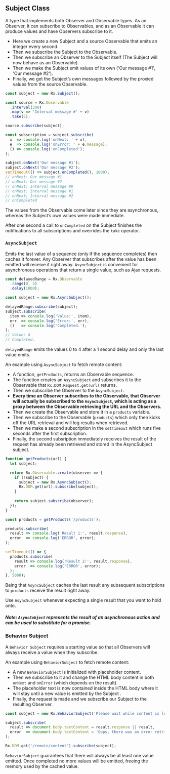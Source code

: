 ## Subject Class

A type that implements both Observer and Observable types. As an Observer, it can subscribe to Observables, and as an Observable it can produce values and have Observers subscribe to it.

* Here we create a new Subject and a source Observable that emits an integer every second.
* Then we subscribe the Subject to the Observable.
* Then we subscribe an Observer to the Subject itself (The Subject will now behave as an Observable).
* Then we make the Subject emit values of its own ('Our message #1', 'Our message #2').
* Finally, we get the Subject’s own messages followed by the proxied values from the source Observable.

```javascript
const subject = new Rx.Subject();

const source = Rx.Observable
  .interval(300)
  .map(v => 'Interval message #' + v)
  .take(5);

source.subscribe(subject);

const subscription = subject.subscribe(
  x  => console.log('onNext: ' + x),
  e  => console.log('onError: ' + e.message), 
  () => console.log('onCompleted');
);

subject.onNext('Our message #1');
subject.onNext('Our message #2');
setTimeout(() => subject.onCompleted(), 1000);
// onNext: Our message #1 
// onNext: Our message #2 
// onNext: Interval message #0 
// onNext: Interval message #1 
// onNext: Interval message #2 
// onCompleted
```


The values from the Observable come later since they are asynchronous, whereas the Subject’s own values were made immediate.

After one second a call to `onCompleted` on the Subject finishes the notifications to all subscriptions and overrides the `take` operator.

### `AsyncSubject`

Emits the last value of a sequence (only if the sequence completes) then caches it forever. Any Observer that subscribes after the value has been emitted will receive it right away. `AsyncSubject` is convenient for asynchronous operations that return a single value, such as Ajax requests.

```javascript
const delayedRange = Rx.Observable
  .range(0, 5)
  .delay(1000); 

const subject = new Rx.AsyncSubject();

delayedRange.subscribe(subject);
subject.subscribe(
  item => console.log('Value:', item), 
  err  => console.log('Error:', err), 
  ()   => console.log('Completed.');
);
// Value: 4 
// Completed.
```

`delayedRange` emits the values 0 to 4 after a 1 second delay and only the last value emits.

An example using `AsyncSubject` to fetch remote content:

* A function, `getProducts`, returns an Observable sequence.
* The function creates an `AsyncSubject` and subscribes it to the Observable that `Rx.DOM.Request.get(url)` returns.
* Then we subscribe the Observer to the `AsyncSubject`. 
* **Every time an Observer subscribes to the Observable, that Observer will actually be subscribed to the `AsyncSubject`, which is acting as a proxy between the Observable retrieving the URL and the Observers.**
* Then we create the Observable and store it in a `products` variable.
* Then we subscribe to the Observable (`products`) which only then kicks off the URL retrieval and will log results when retrieved.
* Then we make a second subscription in the `setTimeout` which runs five seconds after the first subscription. 
* Finally, the second subsription immediately receives the result of the request has already been retrieved and stored in the AsyncSubject subject.

```javascript
function getProducts(url) {
  let subject;

  return Rx.Observable.create(observer => {
    if (!subject) {
      subject = new Rx.AsyncSubject();
      Rx.DOM.get(url).subscribe(subject);
    }
    
    return subject.subscribe(observer);
  });
}

const products = getProducts('/products');

products.subscribe(
  result => console.log('Result 1:', result.response),
  error  => console.log('ERROR', error);
);

setTimeout(() => {
  products.subscribe(
    result => console.log('Result 2:', result.response),
    error  => console.log('ERROR', error);
  );
}, 5000);
```

Being that `AsyncSubject` caches the last result any subsequent subscriptions to `products` receive the result right away.

Use `AsyncSubject` whenever expecting a single result that you want to hold onto.

##### Note: `AsyncSubject` represents the result of an asynchronous action and can be used to substitute for a promise.

### Behavior Subject

A `Behavior Subject` requires a starting value so that all Observers will always receive a value when they subscribe.

An example using `BehaviorSubject` to fetch remote content:

* A new `BehaviorSubject` is initialized with placeholder content. 
* Then we subscribe to it and change the HTML body content in both `onNext` and `onError` (which depends on the result).
* The placeholder text is now contained inside the HTML body where it will stay until a new value is emitted by the Subject .
* Finally, the request is made and we subscribe our Subject to the resulting Observer.

```javascript
const subject = new Rx.BehaviorSubject('Please wait while content is loaded');

subject.subscribe(
  result => document.body.textContent = result.response || result,
  error  => document.body.textContent = 'Oops, there was an error retrieving content';
);

Rx.DOM.get('/remote/content').subscribe(subject);
```

`BehaviorSubject` guarantees that there will always be at least one value emitted. Once completed no more values will be emitted, freeing the memory used by the cached value.